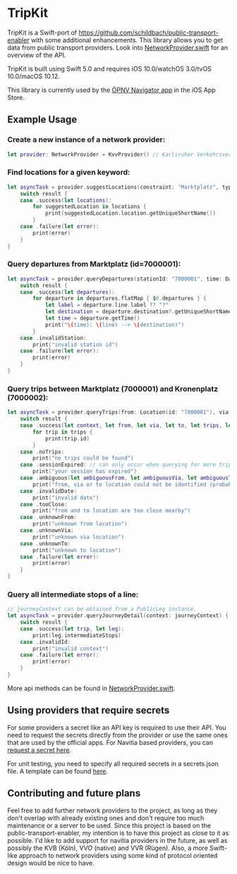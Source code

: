 # TripKit
TripKit is a Swift-port of https://github.com/schildbach/public-transport-enabler with some additional enhancements. This library allows you to get data from public transport providers.
Look into [NetworkProvider.swift](https://github.com/alexander-albers/tripkit/blob/master/Sources/TripKit/NetworkProvider.swift) for an overview of the API.

TripKit is built using Swift 5.0 and requires iOS 10.0/watchOS 3.0/tvOS 10.0/macOS 10.12.

This library is currently used by the [ÖPNV Navigator app](http://navigatorapp.net) in the iOS App Store.

## Example Usage

### Create a new instance of a network provider:
```swift
let provider: NetworkProvider = KvvProvider() // Karlsruher Verkehrsverbund
```

### Find locations for a given keyword:
```swift
let asyncTask = provider.suggestLocations(constraint: "Marktplatz", types: [.station], maxLocations: 10) { (request, result) in
    switch result {
    case .success(let locations):
        for suggestedLocation in locations {
            print(suggestedLocation.location.getUniqueShortName())
        }
    case .failure(let error):
        print(error)
    }
}
```

### Query departures from Marktplatz (id=7000001):
```swift
let asyncTask = provider.queryDepartures(stationId: "7000001", time: Date(), maxDepartures: 10, equivs: false) { (request, result) in
    switch result {
    case .success(let departures):
        for departure in departures.flatMap { $0.departures } {
            let label = departure.line.label ?? "?"
            let destination = departure.destination?.getUniqueShortName() ?? "?"
            let time = departure.getTime()
            print("\(time): \(line) --> \(destination)")
        }
    case .invalidStation:
        print("invalid station id")
    case .failure(let error):
        print(error)
    }
}
```

### Query trips between Marktplatz (7000001) and Kronenplatz (7000002):
```swift
let asyncTask = provider.queryTrips(from: Location(id: "7000001"), via: nil, to: Location(id: "7000002"), date: Date(), departure: true, tripOptions: TripOptions()) { (request, result) in
    switch result {
    case .success(let context, let from, let via, let to, let trips, let messages):
        for trip in trips {
            print(trip.id)
        }
    case .noTrips:
        print("no trips could be found")
    case .sessionExpired: // can only occur when querying for more trips
        print("your session has expired")
    case .ambiguous(let ambiguousFrom, let ambiguousVia, let ambiguousTo):
        print("from, via or to location could not be identified (probably because no stop id has been provided)")
    case .invalidDate:
        print("invalid date")
    case .tooClose:
        print("from and to location are too close nearby")
    case .unknownFrom:
        print("unknown from location")
    case .unknownVia:
        print("unknown via location")
    case .unknownTo:
        print("unknown to location")
    case .failure(let error):
        print(error)
    }
}
```

### Query all intermediate stops of a line:
```swift
// journeyContext can be obtained from a PublicLeg instance.
let asyncTask = provider.queryJourneyDetail(context: journeyContext) { (request, result) in
    switch result {
    case .success(let trip, let leg):
        print(leg.intermediateStops)
    case .invalidId:
        print("invalid context")
    case .failure(let error):
        print(error)
    }
}
```

More api methods can be found in [NetworkProvider.swift](https://github.com/alexander-albers/tripkit/blob/master/Sources/TripKit/NetworkProvider.swift).

## Using providers that require secrets

For some providers a secret like an API key is required to use their API. You need to request the secrets directly from the provider or use the same ones that are used by the official apps. For Navitia based providers, you can [request a secret here](http://www.navitia.io/register).

For unit testing, you need to specify all required secrets in a secrets.json file. A template can be found [here](https://github.com/alexander-albers/tripkit/blob/master/Sources/TripKit/secrets.json.template).

## Contributing and future plans

Feel free to add further network providers to the project, as long as they don't overlap with already existing ones and don't require too much maintenance or a server to be used. Since this project is based on the public-transport-enabler, my intention is to have this project as close to it as possible. I'd like to add support for navitia providers in the future, as well as possibly the KVB (Köln), VVO (native) and VVR (Rügen). Also, a more Swift-like approach to network providers using some kind of protocol oriented design would be nice to have.

